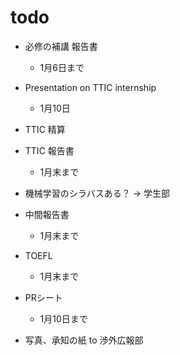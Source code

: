 # todo

- 必修の補講 報告書
  - 1月6日まで
- Presentation on TTIC internship
  - 1月10日

- TTIC 精算
- TTIC 報告書
  - 1月末まで
- 機械学習のシラバスある？ -> 学生部
- 中間報告書
  - 1月末まで

- TOEFL
  - 1月末まで

- PRシート
  - 1月10日まで

- 写真、承知の紙 to 渉外広報部
